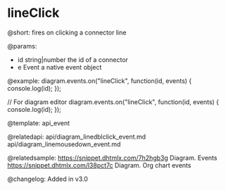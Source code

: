 lineClick
=============

@short: fires on clicking a connector line
	
@params:
- id		string|number		the id of a connector
- e     	Event		a native event object

@example:
diagram.events.on("lineClick", function(id, events) {
    console.log(id);
}); 

// For diagram editor
diagram.events.on("lineClick", function(id, events) {
    console.log(id);
});

@template:	api_event

@relatedapi:
api/diagram_linedblclick_event.md
api/diagram_linemousedown_event.md

@relatedsample:
https://snippet.dhtmlx.com/7h2hgb3g	Diagram. Events
https://snippet.dhtmlx.com/l38pct7c	Diagram. Org chart events

@changelog:
Added in v3.0

